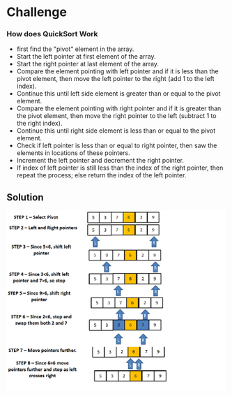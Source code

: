# Challenge 

### How does QuickSort Work
* first find the "pivot" element in the array.
* Start the left pointer at first element of the array.
* Start the right pointer at last element of the array.
* Compare the element pointing with left pointer and if it is less than the  pivot element, then move the left pointer to the right (add 1 to the left index). 
* Continue this until left side element is greater than or equal to the pivot element.
* Compare the element pointing with right pointer and if it is greater than the pivot element, then move the right pointer to the left (subtract 1 to the right index). 
* Continue this until right side element is less than or equal to the pivot element.
* Check if left pointer is less than or equal to right pointer, then saw the elements in locations of these pointers.
* Increment the left pointer and decrement the right pointer.
* If index of left pointer is still less than the index of the right pointer, then repeat the process; else return the index of the left pointer.

## Solution
![image](../../assets/blog.png)
